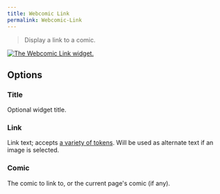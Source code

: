```yaml
---
title: Webcomic Link
permalink: Webcomic-Link
---
```


> Display a link to a comic.

[![The Webcomic Link widget.](srv/Webcomic-Link.png)](srv/Webcomic-Link.png)

## Options

### Title
Optional widget title.

### Link
Link text; accepts
[a variety of tokens](get_webcomic_term_link_tokens). Will be used as
alternate text if an image is selected.

### Comic
The comic to link to, or the current page's comic (if any).
